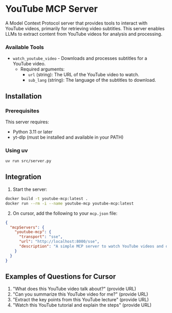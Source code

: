 # YouTube MCP Server

A Model Context Protocol server that provides tools to interact with YouTube videos, primarily for retrieving video subtitles. This server enables LLMs to extract content from YouTube videos for analysis and processing.

### Available Tools

- `watch_youtube_video` - Downloads and processes subtitles for a YouTube video.
  - Required arguments:
    - `url` (string): The URL of the YouTube video to watch.
    - `sub_lang` (string): The language of the subtitles to download.

## Installation

### Prerequisites

This server requires:

- Python 3.11 or later
- yt-dlp (must be installed and available in your PATH)

### Using uv

```bash
uv run src/server.py
```

## Integration

1. Start the server:

```bash
docker build -t youtube-mcp:latest .
docker run --rm -i --name youtube-mcp youtube-mcp:latest
```

2. On cursor, add the following to your `mcp.json` file:

```json
{
  "mcpServers": {
    "youtube-mcp": {
      "transport": "sse",
      "url": "http://localhost:8000/sse",
      "description": "A simple MCP server to watch YouTube videos and download subtitles"
    }
  }
}
```

## Examples of Questions for Cursor

1. "What does this YouTube video talk about?" (provide URL)
2. "Can you summarize this YouTube video for me?" (provide URL)
3. "Extract the key points from this YouTube lecture" (provide URL)
4. "Watch this YouTube tutorial and explain the steps" (provide URL)
